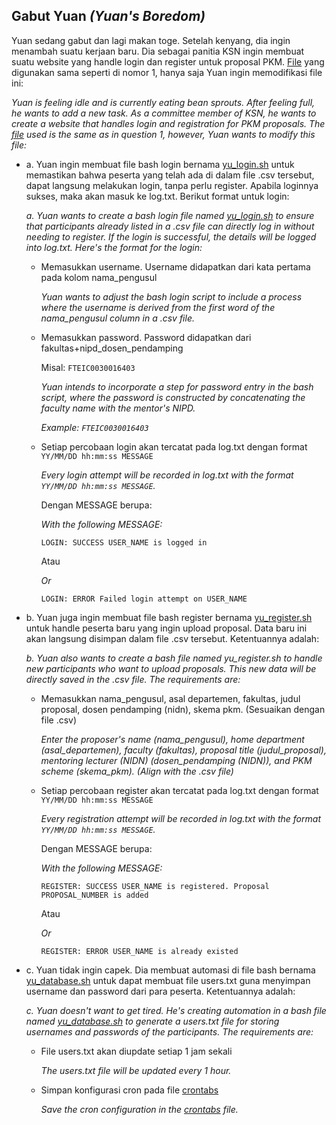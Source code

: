 ## Gabut Yuan _(Yuan's Boredom)_

Yuan sedang gabut dan lagi makan toge. Setelah kenyang, dia ingin menambah suatu kerjaan baru. Dia sebagai panitia KSN ingin membuat suatu website yang handle login dan register untuk proposal PKM. [File](/resources/data-pkm.csv) yang digunakan sama seperti di nomor 1, hanya saja Yuan ingin memodifikasi file ini:

_Yuan is feeling idle and is currently eating bean sprouts. After feeling full, he wants to add a new task. As a committee member of KSN, he wants to create a website that handles login and registration for PKM proposals. The [file](/resources/data-pkm.csv) used is the same as in question 1, however, Yuan wants to modify this file:_

- a. Yuan ingin membuat file bash login bernama [yu_login.sh](./yu_login.sh) untuk memastikan bahwa peserta yang telah ada di dalam file .csv tersebut, dapat langsung melakukan login, tanpa perlu register. Apabila loginnya sukses, maka akan masuk ke log.txt. Berikut format untuk login:

  _a. Yuan wants to create a bash login file named [yu_login.sh](./yu_login.sh) to ensure that participants already listed in a .csv file can directly log in without needing to register. If the login is successful, the details will be logged into log.txt. Here's the format for the login:_

  - Memasukkan username. Username didapatkan dari kata pertama pada kolom nama_pengusul

    _Yuan wants to adjust the bash login script to include a process where the username is derived from the first word of the nama_pengusul column in a .csv file._

  - Memasukkan password. Password didapatkan dari fakultas+nipd_dosen_pendamping

    Misal: `FTEIC0030016403`

    _Yuan intends to incorporate a step for password entry in the bash script, where the password is constructed by concatenating the faculty name with the mentor's NIPD._

    _Example: `FTEIC0030016403`_

  - Setiap percobaan login akan tercatat pada log.txt dengan format `YY/MM/DD hh:mm:ss MESSAGE`

    _Every login attempt will be recorded in log.txt with the format `YY/MM/DD hh:mm:ss MESSAGE`._

    Dengan MESSAGE berupa:

    _With the following MESSAGE:_

    `LOGIN: SUCCESS USER_NAME is logged in`

    Atau

    _Or_

    `LOGIN: ERROR Failed login attempt on USER_NAME`

- b. Yuan juga ingin membuat file bash register bernama [yu_register.sh](./yu_register.sh) untuk handle peserta baru yang ingin upload proposal. Data baru ini akan langsung disimpan dalam file .csv tersebut. Ketentuannya adalah:

  _b. Yuan also wants to create a bash file named yu_register.sh to handle new participants who want to upload proposals. This new data will be directly saved in the .csv file. The requirements are:_

  - Memasukkan nama_pengusul, asal departemen, fakultas, judul proposal, dosen pendamping (nidn), skema pkm. (Sesuaikan dengan file .csv)

    _Enter the proposer's name (nama_pengusul), home department (asal_departemen), faculty (fakultas), proposal title (judul_proposal), mentoring lecturer (NIDN) (dosen_pendamping (NIDN)), and PKM scheme (skema_pkm). (Align with the .csv file)_

  - Setiap percobaan register akan tercatat pada log.txt dengan format `YY/MM/DD hh:mm:ss MESSAGE`

    _Every registration attempt will be recorded in log.txt with the format `YY/MM/DD hh:mm:ss MESSAGE`._

    Dengan MESSAGE berupa:

    _With the following MESSAGE:_

    `REGISTER: SUCCESS USER_NAME is registered. Proposal PROPOSAL_NUMBER is added`

    Atau

    _Or_

    `REGISTER: ERROR USER_NAME is already existed`

- c. Yuan tidak ingin capek. Dia membuat automasi di file bash bernama [yu_database.sh](./yu_database.sh) untuk dapat membuat file users.txt guna menyimpan username dan password dari para peserta. Ketentuannya adalah:

  _c. Yuan doesn't want to get tired. He's creating automation in a bash file named [yu_database.sh](./yu_database.sh) to generate a users.txt file for storing usernames and passwords of the participants. The requirements are:_

  - File users.txt akan diupdate setiap 1 jam sekali

    _The users.txt file will be updated every 1 hour._

  - Simpan konfigurasi cron pada file [crontabs](./crontabs)

    _Save the cron configuration in the [crontabs](./crontabs) file._
